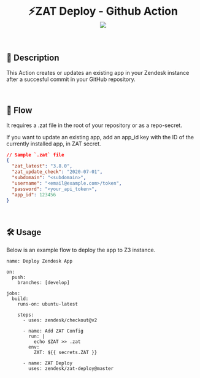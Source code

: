 <h1 align="center">
  ⚡️ZAT Deploy - Github Action
  <br />
  <img src="https://cdn.rawgit.com/sindresorhus/awesome/d7305f38d29fed78fa85652e3a63e154dd8e8829/media/badge.svg">
</h1>

<br />

## 🚀 Description

This Action creates or updates an existing app in your Zendesk instance after a succesful commit in your GitHub repository.

<br />

## 💫 Flow

It requires a .zat file in the root of your repository or as a repo-secret.

If you want to update an existing app, add an app_id key with the ID of the currently installed app, in ZAT secret.

```JSON
// Sample `.zat` file
{
  "zat_latest": "3.8.0",
  "zat_update_check": "2020-07-01",
  "subdomain": "<subdomain>",
  "username": "<email@example.com>/token",
  "password": "<your_api_token>",
  "app_id": 123456
}
```

<br />

## 🛠 Usage

Below is an example flow to deploy the app to Z3 instance.

```
name: Deploy Zendesk App

on:
  push:
    branches: [develop]

jobs:
  build:
    runs-on: ubuntu-latest

    steps:
      - uses: zendesk/checkout@v2

      - name: Add ZAT Config
        run: |
          echo $ZAT >> .zat
        env:
          ZAT: ${{ secrets.ZAT }}

      - name: ZAT Deploy
        uses: zendesk/zat-deploy@master


```
